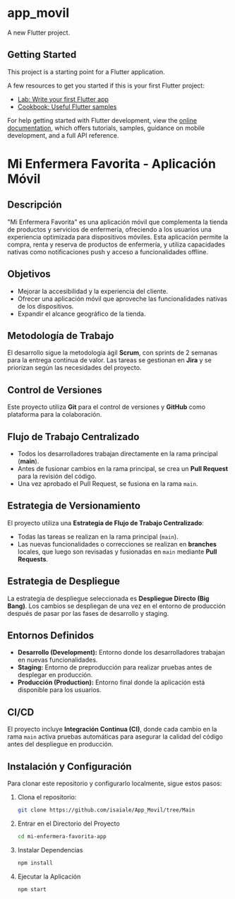 # app_movil

A new Flutter project.

## Getting Started

This project is a starting point for a Flutter application.

A few resources to get you started if this is your first Flutter project:

- [Lab: Write your first Flutter app](https://docs.flutter.dev/get-started/codelab)
- [Cookbook: Useful Flutter samples](https://docs.flutter.dev/cookbook)

For help getting started with Flutter development, view the
[online documentation](https://docs.flutter.dev/), which offers tutorials,
samples, guidance on mobile development, and a full API reference.

# Mi Enfermera Favorita - Aplicación Móvil

## Descripción
"Mi Enfermera Favorita" es una aplicación móvil que complementa la tienda de productos y servicios de enfermería, ofreciendo a los usuarios una experiencia optimizada para dispositivos móviles. Esta aplicación permite la compra, renta y reserva de productos de enfermería, y utiliza capacidades nativas como notificaciones push y acceso a funcionalidades offline.

## Objetivos
- Mejorar la accesibilidad y la experiencia del cliente.
- Ofrecer una aplicación móvil que aproveche las funcionalidades nativas de los dispositivos.
- Expandir el alcance geográfico de la tienda.
  
## Metodología de Trabajo
El desarrollo sigue la metodología ágil **Scrum**, con sprints de 2 semanas para la entrega continua de valor. Las tareas se gestionan en **Jira** y se priorizan según las necesidades del proyecto.

## Control de Versiones
Este proyecto utiliza **Git** para el control de versiones y **GitHub** como plataforma para la colaboración.

## Flujo de Trabajo Centralizado
- Todos los desarrolladores trabajan directamente en la rama principal (**main**).
- Antes de fusionar cambios en la rama principal, se crea un **Pull Request** para la revisión del código.
- Una vez aprobado el Pull Request, se fusiona en la rama `main`.

## Estrategia de Versionamiento
El proyecto utiliza una **Estrategia de Flujo de Trabajo Centralizado**:
- Todas las tareas se realizan en la rama principal (`main`).
- Las nuevas funcionalidades o correcciones se realizan en **branches** locales, que luego son revisadas y fusionadas en `main` mediante **Pull Requests**.

## Estrategia de Despliegue
La estrategia de despliegue seleccionada es **Despliegue Directo (Big Bang)**. Los cambios se despliegan de una vez en el entorno de producción después de pasar por las fases de desarrollo y staging.

## Entornos Definidos
- **Desarrollo (Development):** Entorno donde los desarrolladores trabajan en nuevas funcionalidades.
- **Staging:** Entorno de preproducción para realizar pruebas antes de desplegar en producción.
- **Producción (Production):** Entorno final donde la aplicación está disponible para los usuarios.

## CI/CD
El proyecto incluye **Integración Continua (CI)**, donde cada cambio en la rama `main` activa pruebas automáticas para asegurar la calidad del código antes del despliegue en producción.

## Instalación y Configuración
Para clonar este repositorio y configurarlo localmente, sigue estos pasos:

1. Clona el repositorio:
   ```bash
   git clone https://github.com/isaiale/App_Movil/tree/Main

2. Entrar en el Directorio del Proyecto
   ```bash
   cd mi-enfermera-favorita-app

3. Instalar Dependencias
   ```bash
   npm install

4. Ejecutar la Aplicación
   ```bash
   npm start
